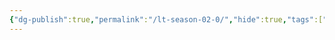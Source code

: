 ```yaml
---
{"dg-publish":true,"permalink":"/lt-season-02-0/","hide":true,"tags":["project/lt"],"noteIcon":""}
---
```



 